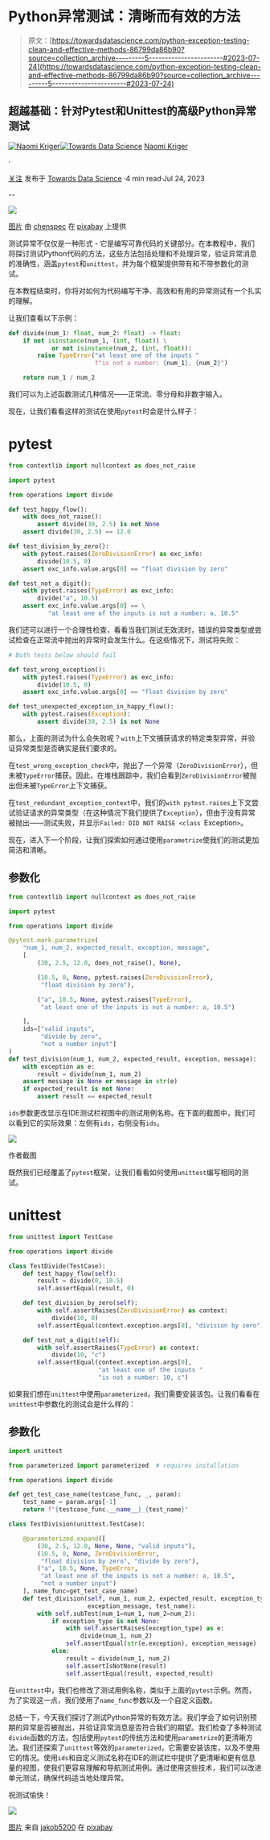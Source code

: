 # Python异常测试：清晰而有效的方法

> 原文：[https://towardsdatascience.com/python-exception-testing-clean-and-effective-methods-86799da86b90?source=collection_archive---------5-----------------------#2023-07-24](https://towardsdatascience.com/python-exception-testing-clean-and-effective-methods-86799da86b90?source=collection_archive---------5-----------------------#2023-07-24)

## 超越基础：针对Pytest和Unittest的高级Python异常测试

[](https://naomikriger.medium.com/?source=post_page-----86799da86b90--------------------------------)[![Naomi Kriger](../Images/14839f859e1375965c046912f00df5b9.png)](https://naomikriger.medium.com/?source=post_page-----86799da86b90--------------------------------)[](https://towardsdatascience.com/?source=post_page-----86799da86b90--------------------------------)[![Towards Data Science](../Images/a6ff2676ffcc0c7aad8aaf1d79379785.png)](https://towardsdatascience.com/?source=post_page-----86799da86b90--------------------------------) [Naomi Kriger](https://naomikriger.medium.com/?source=post_page-----86799da86b90--------------------------------)

·

[关注](https://medium.com/m/signin?actionUrl=https%3A%2F%2Fmedium.com%2F_%2Fsubscribe%2Fuser%2Fce7969d594d&operation=register&redirect=https%3A%2F%2Ftowardsdatascience.com%2Fpython-exception-testing-clean-and-effective-methods-86799da86b90&user=Naomi+Kriger&userId=ce7969d594d&source=post_page-ce7969d594d----86799da86b90---------------------post_header-----------) 发布于 [Towards Data Science](https://towardsdatascience.com/?source=post_page-----86799da86b90--------------------------------) ·4 min read·Jul 24, 2023[](https://medium.com/m/signin?actionUrl=https%3A%2F%2Fmedium.com%2F_%2Fvote%2Ftowards-data-science%2F86799da86b90&operation=register&redirect=https%3A%2F%2Ftowardsdatascience.com%2Fpython-exception-testing-clean-and-effective-methods-86799da86b90&user=Naomi+Kriger&userId=ce7969d594d&source=-----86799da86b90---------------------clap_footer-----------)

--

[](https://medium.com/m/signin?actionUrl=https%3A%2F%2Fmedium.com%2F_%2Fbookmark%2Fp%2F86799da86b90&operation=register&redirect=https%3A%2F%2Ftowardsdatascience.com%2Fpython-exception-testing-clean-and-effective-methods-86799da86b90&source=-----86799da86b90---------------------bookmark_footer-----------)![](../Images/57f35113c2a900546ce0274ca735c8b0.png)

[图片](https://pixabay.com/illustrations/woman-computer-work-working-5576945/) 由 [chenspec](https://pixabay.com/users/chenspec-7784448/) 在 [pixabay](http://pixabay.com) 上提供

测试异常不仅仅是一种形式 - 它是编写可靠代码的关键部分。在本教程中，我们将探讨测试Python代码的方法，这些方法包括处理和不处理异常，验证异常消息的准确性，涵盖`pytest`和`unittest`，并为每个框架提供带有和不带参数化的测试。

在本教程结束时，你将对如何为代码编写干净、高效和有用的异常测试有一个扎实的理解。

让我们查看以下示例：

```py
def divide(num_1: float, num_2: float) -> float:
    if not isinstance(num_1, (int, float)) \
            or not isinstance(num_2, (int, float)):
        raise TypeError("at least one of the inputs "
                        f"is not a number: {num_1}, {num_2}")

    return num_1 / num_2
```

我们可以为上述函数测试几种情况——正常流、零分母和非数字输入。

现在，让我们看看这样的测试在使用`pytest`时会是什么样子：

# pytest

```py
from contextlib import nullcontext as does_not_raise

import pytest

from operations import divide

def test_happy_flow():
    with does_not_raise():
        assert divide(30, 2.5) is not None
    assert divide(30, 2.5) == 12.0

def test_division_by_zero():
    with pytest.raises(ZeroDivisionError) as exc_info:
        divide(10.5, 0)
    assert exc_info.value.args[0] == "float division by zero"

def test_not_a_digit():
    with pytest.raises(TypeError) as exc_info:
        divide("a", 10.5)
    assert exc_info.value.args[0] == \
           "at least one of the inputs is not a number: a, 10.5"
```

我们还可以进行一个合理性检查，看看当我们测试无效流时，错误的异常类型或尝试检查在正常流中抛出的异常时会发生什么。在这些情况下，测试将失败：

```py
# Both tests below should fail

def test_wrong_exception():
    with pytest.raises(TypeError) as exc_info:
        divide(10.5, 0)
    assert exc_info.value.args[0] == "float division by zero"

def test_unexpected_exception_in_happy_flow():
    with pytest.raises(Exception):
        assert divide(30, 2.5) is not None
```

那么，上面的测试为什么会失败呢？`with`上下文捕获请求的特定类型异常，并验证异常类型是否确实是我们要求的。

在`test_wrong_exception_check`中，抛出了一个异常（`ZeroDivisionError`），但未被`TypeError`捕获。因此，在堆栈跟踪中，我们会看到`ZeroDivisionError`被抛出但未被`TypeError`上下文捕获。

在`test_redundant_exception_context`中，我们的`with pytest.raises`上下文尝试验证请求的异常类型（在这种情况下我们提供了`Exception`），但由于没有异常被抛出——测试失败，并显示`Failed: DID NOT RAISE <class `Exception`>`。

现在，进入下一个阶段，让我们探索如何通过使用`parametrize`使我们的测试更加简洁和清晰。

## 参数化

```py
from contextlib import nullcontext as does_not_raise

import pytest

from operations import divide

@pytest.mark.parametrize(
    "num_1, num_2, expected_result, exception, message",
    [
        (30, 2.5, 12.0, does_not_raise(), None),

        (10.5, 0, None, pytest.raises(ZeroDivisionError),
         "float division by zero"),

        ("a", 10.5, None, pytest.raises(TypeError),
         "at least one of the inputs is not a number: a, 10.5")

    ],
    ids=["valid inputs",
         "divide by zero",
         "not a number input"]
)
def test_division(num_1, num_2, expected_result, exception, message):
    with exception as e:
        result = divide(num_1, num_2)
    assert message is None or message in str(e)
    if expected_result is not None:
        assert result == expected_result
```

`ids`参数更改显示在IDE测试栏视图中的测试用例名称。在下面的截图中，我们可以看到它的实际效果：左侧有`ids`，右侧没有`ids`。

![](../Images/fdc3abb6e70438e37f387e7ad923862e.png)

作者截图

既然我们已经覆盖了`pytest`框架，让我们看看如何使用`unittest`编写相同的测试。

# unittest

```py
from unittest import TestCase

from operations import divide

class TestDivide(TestCase):
    def test_happy_flow(self):
        result = divide(0, 10.5)
        self.assertEqual(result, 0)

    def test_division_by_zero(self):
        with self.assertRaises(ZeroDivisionError) as context:
            divide(10, 0)
        self.assertEqual(context.exception.args[0], "division by zero")

    def test_not_a_digit(self):
        with self.assertRaises(TypeError) as context:
            divide(10, "c")
        self.assertEqual(context.exception.args[0],
                         "at least one of the inputs "
                         "is not a number: 10, c")
```

如果我们想在`unittest`中使用`parameterized`，我们需要安装该包。让我们看看在`unittest`中参数化的测试会是什么样的：

## 参数化

```py
import unittest

from parameterized import parameterized  # requires installation

from operations import divide

def get_test_case_name(testcase_func, _, param):
    test_name = param.args[-1]
    return f"{testcase_func.__name__}_{test_name}"

class TestDivision(unittest.TestCase):

    @parameterized.expand([
        (30, 2.5, 12.0, None, None, "valid inputs"),
        (10.5, 0, None, ZeroDivisionError,
         "float division by zero", "divide by zero"),
        ("a", 10.5, None, TypeError,
         "at least one of the inputs is not a number: a, 10.5",
         "not a number input")
    ], name_func=get_test_case_name)
    def test_division(self, num_1, num_2, expected_result, exception_type,
                      exception_message, test_name):
        with self.subTest(num_1=num_1, num_2=num_2):
            if exception_type is not None:
                with self.assertRaises(exception_type) as e:
                    divide(num_1, num_2)
                self.assertEqual(str(e.exception), exception_message)
            else:
                result = divide(num_1, num_2)
                self.assertIsNotNone(result)
                self.assertEqual(result, expected_result)
```

在`unittest`中，我们也修改了测试用例名称，类似于上面的`pytest`示例。然而，为了实现这一点，我们使用了`name_func`参数以及一个自定义函数。

总结一下，今天我们探讨了测试Python异常的有效方法。我们学会了如何识别预期的异常是否被抛出，并验证异常消息是否符合我们的期望。我们检查了多种测试`divide`函数的方法，包括使用`pytest`的传统方法和使用`parametrize`的更清晰方法。我们还探索了`unittest`等效的`parameterized`，它需要安装该库，以及不使用它的情况。使用`ids`和自定义测试名称在IDE的测试栏中提供了更清晰和更有信息量的视图，使我们更容易理解和导航测试用例。通过使用这些技术，我们可以改进单元测试，确保代码适当地处理异常。

祝测试愉快！

![](../Images/24b04dbae0eb55fa6f00e1992c4ff086.png)

[图片](https://pixabay.com/photos/code-program-software-digital-7198654/) 来自 [jakob5200](https://pixabay.com/users/jakob5200-10067216/) 在 [pixabay](http://pixabay.com)
